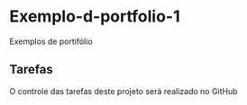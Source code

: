 # Exemplo-d-portfolio-1

Exemplos de portifólio
## Tarefas

O controle das tarefas deste projeto será realizado no GitHub

